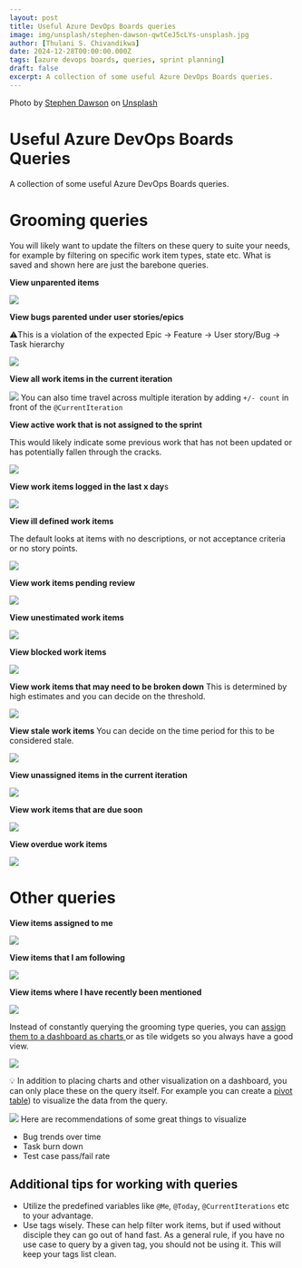 ```yaml
---
layout: post
title: Useful Azure DevOps Boards queries
image: img/unsplash/stephen-dawson-qwtCeJ5cLYs-unsplash.jpg
author: [Thulani S. Chivandikwa]
date: 2024-12-28T00:00:00.000Z
tags: [azure devops boards, queries, sprint planning]
draft: false
excerpt: A collection of some useful Azure DevOps Boards queries.
---
```


Photo by <a href="https://unsplash.com/@dawson2406?utm_content=creditCopyText&utm_medium=referral&utm_source=unsplash">Stephen Dawson</a> on <a href="https://unsplash.com/photos/turned-on-monitoring-screen-qwtCeJ5cLYs?utm_content=creditCopyText&utm_medium=referral&utm_source=unsplash">Unsplash</a>


# Useful Azure DevOps Boards Queries

A collection of some useful Azure DevOps Boards queries.

# Grooming queries

You will likely want to update the filters on these query to suite your needs, for example by filtering on specific work item types, state etc. What is saved and shown here are just the barebone queries.

**View unparented items**

![](img/clean/boards/1.jpg)

**View bugs parented under user stories/epics**

⚠️This is a violation of the expected Epic -> Feature -> User story/Bug -> Task hierarchy

![](img/clean/boards/2.jpg)

**View all work items in the current iteration**

![](img/clean/boards/3.jpg)
You can also time travel across multiple iteration by adding `+/- count` in front of the `@CurrentIteration`


**View active work that is not assigned to the sprint**

This would likely indicate some previous work that has not been updated or has potentially fallen through the cracks.

![](img/clean/boards/4.jpg)

**View work items logged in the last x day**s

![](img/clean/boards/5.jpg)

**View ill defined work items**

The default looks at items with no descriptions, or not acceptance criteria or no story points.

![](img/clean/boards/6.jpg)

**View work items pending review**

![](img/clean/boards/7.jpg)

**View unestimated work items**

![](img/clean/boards/8.jpg)

**View blocked work items**

![](img/clean/boards/9.jpg)

**View work items that may need to be broken down**
This is determined by high estimates and you can decide on the threshold.

![](img/clean/boards/10.jpg)

**View stale work items**
You can decide on the time period for this to be considered stale.

![](img/clean/boards/11.jpg)

**View unassigned items in the current iteration**

![](img/clean/boards/12.jpg)

**View work items that are due soon**

![](img/clean/boards/13.jpg)

**View overdue work items**

![](img/clean/boards/14.jpg)


# Other queries

**View items assigned to me**

![](img/clean/boards/15.jpg)

**View items that I am following**

![](img/clean/boards/16.jpg)

**View items where I have recently been mentioned**

![](img/clean/boards/17.jpg)

Instead of constantly querying the grooming type queries, you can [assign them to a dashboard as charts ](https://learn.microsoft.com/en-us/azure/devops/report/dashboards/add-charts-to-dashboard?view=azure-devops#add-a-work-item-query-or-chart) or as tile widgets so you always have a good view.

![](img/clean/boards/18.jpg)


💡 In addition to placing charts and other visualization on a dashboard, you can only place these on the query itself. For example you can create a [pivot table](https://learn.microsoft.com/en-us/azure/devops/report/dashboards/configure-chart-work-items-widget?view=azure-devops)) to visualize the data from the query.

![](img/clean/boards/19.jpg)
Here are recommendations of some great things to visualize
- Bug trends over time
- Task burn down
- Test case pass/fail rate
## Additional tips for working with queries

- Utilize the predefined variables like `@Me`, `@Today`, `@CurrentIterations` etc to your advantage.
- Use tags wisely. These can help filter work items, but if used without disciple they can go out of hand fast. As a general rule, if you have no use case to query by a given tag, you should not be using it. This will keep your tags list clean.
